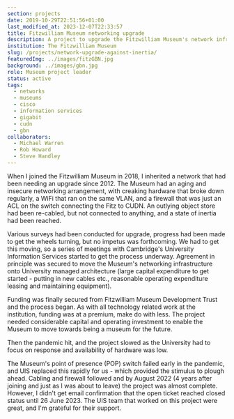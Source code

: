 ```yaml
---
section: projects
date: 2019-10-29T22:51:56+01:00
last_modified_at: 2023-12-07T22:33:57
title: Fitzwilliam Museum networking upgrade
description: A project to upgrade the Fitzwilliam Museum's network infrastructure
institution: The Fitzwilliam Museum
slug: /projects/network-upgrade-against-inertia/
featuredImg: ../images/fitzGBN.jpg
background: ../images/gbn.jpg
role: Museum project leader
status: active
tags:
  - networks
  - museums
  - cisco
  - information services
  - gigabit 
  - cudn
  - gbn
collaborators:
  - Michael Warren 
  - Rob Howard
  - Steve Handley
---
```

When I joined the Fitzwilliam Museum in 2018, I inherited a network that had been needing an upgrade 
since 2012. The Museum had an aging and insecure networking arrangement, with creaking hardware that broke down 
regularly, a WiFi that ran on the same VLAN,  and a firewall that was just an ACL on the switch connecting the Fitz to 
CUDN. An outlying object store had been re-cabled, but not connected to anything, and a state of inertia had been reached. 

Various surveys had been conducted for upgrade, progress had been made to get the wheels turning, but no impetus was 
forthcoming. We had to get this moving, so a series of meetings with Cambridge's University Information Services started 
to get the process underway. Agreement in principle was secured to move the Museum's networking 
infrastructure onto University managed architecture (large capital expenditure to get started - putting in new cables etc., reasonable 
operating expenditure leasing and maintaining equipment). 

Funding was finally secured from Fitzwilliam Museum Development Trust and the process began. As with all technology related
work at the institution, funding was at a premium, make do with less. The project needed considerable capital and operating
investment to enable the Museum to move towards being a museum for the future. 

Then the pandemic hit, and the project slowed as the University had to focus on response and availability of hardware was low. 

The Museum's point of presence (POP) switch failed early in the pandemic, and UIS replaced this rapidly for us - which provided the 
stimulus to plough ahead. Cabling and firewall followed and by August 2022 (4 years after joining and just as I was about to leave)
the project was almost complete. However, I didn't get email confirmation that the open ticket reached closed status until 26 June 2023. The 
UIS team that worked on this project were great, and I'm grateful for their support.

